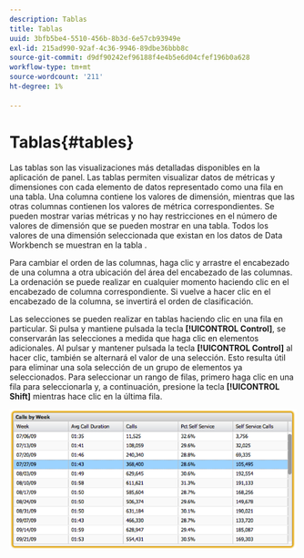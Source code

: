 ```yaml
---
description: Tablas
title: Tablas
uuid: 3bfb5be4-5510-456b-8b3d-6e57cb93949e
exl-id: 215ad990-92af-4c36-9946-89dbe36bbb8c
source-git-commit: d9df90242ef96188f4e4b5e6d04cfef196b0a628
workflow-type: tm+mt
source-wordcount: '211'
ht-degree: 1%

---
```


# Tablas{#tables}

Las tablas son las visualizaciones más detalladas disponibles en la aplicación de panel. Las tablas permiten visualizar datos de métricas y dimensiones con cada elemento de datos representado como una fila en una tabla. Una columna contiene los valores de dimensión, mientras que las otras columnas contienen los valores de métrica correspondientes. Se pueden mostrar varias métricas y no hay restricciones en el número de valores de dimensión que se pueden mostrar en una tabla. Todos los valores de una dimensión seleccionada que existan en los datos de Data Workbench se muestran en la tabla .

Para cambiar el orden de las columnas, haga clic y arrastre el encabezado de una columna a otra ubicación del área del encabezado de las columnas. La ordenación se puede realizar en cualquier momento haciendo clic en el encabezado de columna correspondiente. Si vuelve a hacer clic en el encabezado de la columna, se invertirá el orden de clasificación.

Las selecciones se pueden realizar en tablas haciendo clic en una fila en particular. Si pulsa y mantiene pulsada la tecla **[!UICONTROL Control]**, se conservarán las selecciones a medida que haga clic en elementos adicionales. Al pulsar y mantener pulsada la tecla **[!UICONTROL Control]** al hacer clic, también se alternará el valor de una selección. Esto resulta útil para eliminar una sola selección de un grupo de elementos ya seleccionados. Para seleccionar un rango de filas, primero haga clic en una fila para seleccionarla y, a continuación, presione la tecla **[!UICONTROL Shift]** mientras hace clic en la última fila.

![](assets/table.png)
